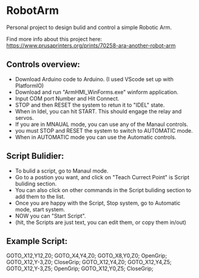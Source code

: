 # RobotArm

Personal project to design bulid and control a simple Robotic Arm.

Find more info about this project here: 
https://www.prusaprinters.org/prints/70258-ara-another-robot-arm

## Controls overview:
* Download Arduino code to Arduino. (I used VScode set up with PlatformIO)
* Download and run "ArmHMI_WinForms.exe" winform application.
* Input COM port Number and Hit Connect.
* STOP and then RESET the system to retun it to "IDEL" state.
* When in Idel, you can hit START. This should engage the relay and servos.
* If you are in MNAUAL mode, you can use any of the Manaul controls.
* you must STOP and RESET the system to switch to AUTOMATIC mode.
* When in AUTOMATIC mode you can use the Automatic controls.

## Script Bulidier:
* To bulid a script, go to Manaul mode.
* Go to a postion you want, and click on "Teach Currect Point" is Script buliding section.
* You can also click on other commands in the Script buliding section to add them to the list.
* Once you are happy with the Script, Stop system, go to Automatic mode, start system.
* NOW you can "Start Script".
* (hit, the Scripts are just text, you can edit them, or copy them in/out)

## Example Script:
GOTO_X12,Y12,Z0;
GOTO_X4,Y4,Z0;
GOTO_X8,Y0,Z0;
OpenGrip;
GOTO_X12,Y-3,Z0;
CloseGrip;
GOTO_X12,Y4,Z0;
GOTO_X12,Y4,Z5;
GOTO_X12,Y-3,Z5;
OpenGrip;
GOTO_X12,Y0,Z5;
CloseGrip;
